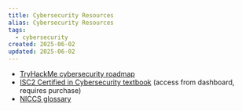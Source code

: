 ```yaml
---
title: Cybersecurity Resources
alias: Cybersecurity Resources
tags:
  - cybersecurity
created: 2025-06-02
updated: 2025-06-02
---
```


- [TryHackMe cybersecurity roadmap](https://tryhackme.com/hacktivities)
- [ISC2 Certified in Cybersecurity textbook](https://www.isc2.org/Dashboard) (access from dashboard, requires purchase)
- [NICCS glossary](https://niccs.cisa.gov/resources/glossary)
